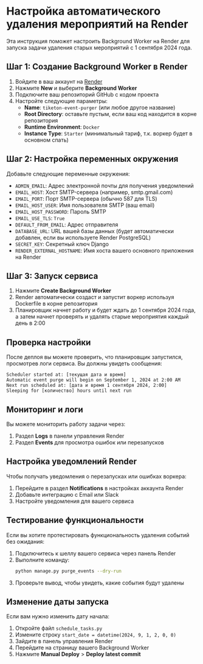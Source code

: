 # Настройка автоматического удаления мероприятий на Render

Эта инструкция поможет настроить Background Worker на Render для запуска задачи удаления старых мероприятий с 1 сентября 2024 года.

## Шаг 1: Создание Background Worker в Render

1. Войдите в ваш аккаунт на [Render](https://dashboard.render.com/)
2. Нажмите **New** и выберите **Background Worker**
3. Подключите ваш репозиторий GitHub с кодом проекта
4. Настройте следующие параметры:
   - **Name**: `tiketon-event-purger` (или любое другое название)
   - **Root Directory**: оставьте пустым, если ваш код находится в корне репозитория
   - **Runtime Environment**: `Docker`
   - **Instance Type**: `Starter` (минимальный тариф, т.к. воркер будет в основном спать)

## Шаг 2: Настройка переменных окружения

Добавьте следующие переменные окружения:

- `ADMIN_EMAIL`: Адрес электронной почты для получения уведомлений
- `EMAIL_HOST`: Хост SMTP-сервера (например, smtp.gmail.com)
- `EMAIL_PORT`: Порт SMTP-сервера (обычно 587 для TLS)
- `EMAIL_HOST_USER`: Имя пользователя SMTP (ваш email)
- `EMAIL_HOST_PASSWORD`: Пароль SMTP
- `EMAIL_USE_TLS`: `True`
- `DEFAULT_FROM_EMAIL`: Адрес отправителя
- `DATABASE_URL`: URL вашей базы данных (будет автоматически добавлен, если вы используете Render PostgreSQL)
- `SECRET_KEY`: Секретный ключ Django
- `RENDER_EXTERNAL_HOSTNAME`: Имя хоста вашего основного приложения на Render

## Шаг 3: Запуск сервиса

1. Нажмите **Create Background Worker**
2. Render автоматически создаст и запустит воркер используя Dockerfile в корне репозитория
3. Планировщик начнет работу и будет ждать до 1 сентября 2024 года, а затем начнет проверять и удалять старые мероприятия каждый день в 2:00

## Проверка настройки

После деплоя вы можете проверить, что планировщик запустился, просмотрев логи сервиса. Вы должны увидеть сообщения:
```
Scheduler started at: [текущая дата и время]
Automatic event purge will begin on September 1, 2024 at 2:00 AM
Next run scheduled at: [дата и время 1 сентября 2024, 2:00]
Sleeping for [количество] hours until next run
```

## Мониторинг и логи

Вы можете мониторить работу задачи через:
1. Раздел **Logs** в панели управления Render
2. Раздел **Events** для просмотра ошибок или перезапусков

## Настройка уведомлений Render

Чтобы получать уведомления о перезапусках или ошибках воркера:
1. Перейдите в раздел **Notifications** в настройках аккаунта Render
2. Добавьте интеграцию с Email или Slack
3. Настройте уведомления для вашего сервиса

## Тестирование функциональности

Если вы хотите протестировать функциональность удаления событий без ожидания:

1. Подключитесь к шеллу вашего сервиса через панель Render
2. Выполните команду:
   ```bash
   python manage.py purge_events --dry-run
   ```
3. Проверьте вывод, чтобы увидеть, какие события будут удалены

## Изменение даты запуска

Если вам нужно изменить дату начала:
1. Откройте файл `schedule_tasks.py`
2. Измените строку `start_date = datetime(2024, 9, 1, 2, 0, 0)`
3. Зайдите в панель управления Render
4. Перейдите на страницу вашего Background Worker
5. Нажмите **Manual Deploy** > **Deploy latest commit** 